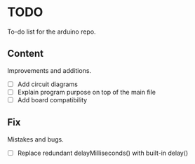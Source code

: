 # TODO

To-do list for the arduino repo.

## Content

Improvements and additions.

- [ ] Add circuit diagrams
- [ ] Explain program purpose on top of the main file
- [ ] Add board compatibility

## Fix

Mistakes and bugs.

- [ ] Replace redundant delayMilliseconds() with built-in delay()

